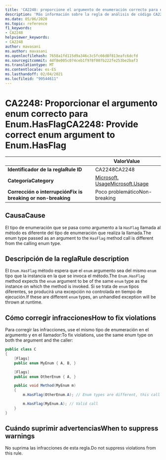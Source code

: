 ```yaml
---
title: 'CA2248: proporcione el argumento de enumeración correcto para enum. HasFlag (análisis de código)'
description: 'Más información sobre la regla de análisis de código CA2248: proporcionar un argumento de enumeración correcto a enum. HasFlag'
ms.date: 05/06/2020
ms.topic: reference
f1_keywords:
- CA2248
helpviewer_keywords:
- CA2248
author: mavasani
ms.author: mavasani
ms.openlocfilehash: 7658a1fd115d9a346c3c5fc66d8f813eafc6dcfd
ms.sourcegitcommit: 4df8e005c074ceb1f978f007b222fe253be2baf3
ms.translationtype: MT
ms.contentlocale: es-ES
ms.lasthandoff: 02/04/2021
ms.locfileid: "99544611"
---
```

# <a name="ca2248-provide-correct-enum-argument-to-enumhasflag"></a><span data-ttu-id="6b327-103">CA2248: Proporcionar el argumento enum correcto para Enum.HasFlag</span><span class="sxs-lookup"><span data-stu-id="6b327-103">CA2248: Provide correct enum argument to Enum.HasFlag</span></span>

| | <span data-ttu-id="6b327-104">Valor</span><span class="sxs-lookup"><span data-stu-id="6b327-104">Value</span></span> |
|-|-|
| <span data-ttu-id="6b327-105">**Identificador de la regla**</span><span class="sxs-lookup"><span data-stu-id="6b327-105">**Rule ID**</span></span> |<span data-ttu-id="6b327-106">CA2248</span><span class="sxs-lookup"><span data-stu-id="6b327-106">CA2248</span></span>|
| <span data-ttu-id="6b327-107">**Categoría**</span><span class="sxs-lookup"><span data-stu-id="6b327-107">**Category**</span></span> |[<span data-ttu-id="6b327-108">Microsoft. Usage</span><span class="sxs-lookup"><span data-stu-id="6b327-108">Microsoft.Usage</span></span>](usage-warnings.md)|
| <span data-ttu-id="6b327-109">**Corrección o interrupción**</span><span class="sxs-lookup"><span data-stu-id="6b327-109">**Fix is breaking or non-breaking**</span></span> |<span data-ttu-id="6b327-110">Poco problemático</span><span class="sxs-lookup"><span data-stu-id="6b327-110">Non-breaking</span></span>|

## <a name="cause"></a><span data-ttu-id="6b327-111">Causa</span><span class="sxs-lookup"><span data-stu-id="6b327-111">Cause</span></span>

<span data-ttu-id="6b327-112">El tipo de enumeración que se pasa como argumento a la `HasFlag` llamada al método es diferente del tipo de enumeración que realiza la llamada.</span><span class="sxs-lookup"><span data-stu-id="6b327-112">The enum type passed as an argument to the `HasFlag` method call is different from the calling enum type.</span></span>

## <a name="rule-description"></a><span data-ttu-id="6b327-113">Descripción de la regla</span><span class="sxs-lookup"><span data-stu-id="6b327-113">Rule description</span></span>

<span data-ttu-id="6b327-114">El `Enum.HasFlag` método espera que el `enum` argumento sea del mismo `enum` tipo que la instancia en la que se invoca el método.</span><span class="sxs-lookup"><span data-stu-id="6b327-114">The `Enum.HasFlag` method expects the `enum` argument to be of the same `enum` type as the instance on which the method is invoked.</span></span> <span data-ttu-id="6b327-115">Si se trata de `enum` tipos diferentes, se producirá una excepción no controlada en tiempo de ejecución.</span><span class="sxs-lookup"><span data-stu-id="6b327-115">If these are different `enum` types, an unhandled exception will be thrown at runtime.</span></span>

## <a name="how-to-fix-violations"></a><span data-ttu-id="6b327-116">Cómo corregir infracciones</span><span class="sxs-lookup"><span data-stu-id="6b327-116">How to fix violations</span></span>

<span data-ttu-id="6b327-117">Para corregir las infracciones, use el mismo tipo de enumeración en el argumento y en el llamador:</span><span class="sxs-lookup"><span data-stu-id="6b327-117">To fix violations, use the same enum type on both the argument and the caller:</span></span>

```csharp
public class C
{
    [Flags]
    public enum MyEnum { A, B, }

    [Flags]
    public enum OtherEnum { A, }

    public void Method(MyEnum m)
    {
        m.HasFlag(OtherEnum.A); // Enum types are different, this call will cause an `ArgumentException` to be thrown at runtime

        m.HasFlag(MyEnum.A); // Valid call
    }
}
```

## <a name="when-to-suppress-warnings"></a><span data-ttu-id="6b327-118">Cuándo suprimir advertencias</span><span class="sxs-lookup"><span data-stu-id="6b327-118">When to suppress warnings</span></span>

<span data-ttu-id="6b327-119">No suprima las infracciones de esta regla.</span><span class="sxs-lookup"><span data-stu-id="6b327-119">Do not suppress violations from this rule.</span></span>
